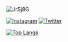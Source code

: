 
![JrSj8G](https://i.gifer.com/origin/89/8925d4bdf37e20578c839b5d022a4de4_w200.gif)

[![Instagram](https://img.shields.io/badge/Instagram-E4405F?style=for-the-badge&logo=instagram&logoColor=white)](https://www.instagram.com/halles_2004/)
[![Twitter](https://img.shields.io/badge/Twitter-1DA1F2?style=for-the-badge&logo=twitter&logoColor=white)](https://twitter.com/RaulRonald8)

[![Top Langs](https://github-readme-stats.vercel.app/api/top-langs/?username=RaulRonald)](https://github.com/RaulRonald/github-readme-stats)
